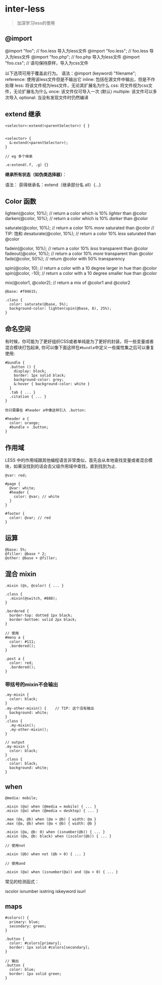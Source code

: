 # inter-less

> 加深学习less的使用

## @import

@import "foo";      // foo.less 导入为less文件
@import "foo.less"; // foo.less 导入为less文件
@import "foo.php";  // foo.php  导入为less文件
@import "foo.css";  // 语句保持原样，导入为css文件

以下选项可用于覆盖此行为。
语法：@import (keyword) "filename";
reference: 使用该less文件但是不输出它
inline: 包括在源文件中输出，但是不作处理
less: 将该文件视为less文件，无论其扩展名为什么
css: 将文件视为css文件，无论扩展名为什么
once: 该文件仅可导入一次 (默认)
multiple: 该文件可以多次导入
optional: 当没有发现文件时仍然编译

## extend 继承

```less
<selector>:extend(<parentSelector>) { }


<selector> {
  &:extend(<parentSelector>);
}

// eg 多个继承

.e:extend(.f, .g) {}
```

**继承所有状态（如伪类选择器）**：

语法： 获得继承名：extend（继承部分名 all）{…}

## Color 函数

lighten(@color, 10%);     // return a color which is 10% *lighter* than @color
darken(@color, 10%);      // return a color which is 10% *darker* than @color

saturate(@color, 10%);    // return a color 10% *more* saturated than @color // TIP: 饱和
desaturate(@color, 10%);  // return a color 10% *less* saturated than @color

fadein(@color, 10%);      // return a color 10% *less* transparent than @color
fadeout(@color, 10%);     // return a color 10% *more* transparent than @color
fade(@color, 50%);        // return @color with 50% transparency

spin(@color, 10);         // return a color with a 10 degree larger in hue than @color
spin(@color, -10);        // return a color with a 10 degree smaller hue than @color

mix(@color1, @color2);    // return a mix of @color1 and @color2

```less
@base: #f04615;

.class {
  color: saturate(@base, 5%);
  background-color: lighten(spin(@base, 8), 25%);
}
```

## 命名空间

有时候，你可能为了更好组织CSS或者单纯是为了更好的封装，将一些变量或者混合模块打包起来, 你可以像下面这样在`#bundle`中定义一些属性集之后可以重复使用:

```less
#bundle {
  .button () {
    display: block;
    border: 1px solid black;
    background-color: grey;
    &:hover { background-color: white }
  }
  .tab { ... }
  .citation { ... }
}

你只需要在 #header a中像这样引入 .button:

#header a {
  color: orange;
  #bundle > .button;
}
```

## 作用域

LESS 中的作用域跟其他编程语言非常类似，首先会从本地查找变量或者混合模块，如果没找到的话会去父级作用域中查找，直到找到为止.

```less
@var: red;

#page {
  @var: white;
  #header {
    color: @var; // white
  }
}

#footer {
  color: @var; // red
}
```

## 运算

```less
@base: 5%;
@filler: @base * 2;
@other: @base + @filler;
```

## 混合 mixin

```less
.mixin (@s, @color) { ... }

.class {
  .mixin(@switch, #888);
}
```

```less
.bordered {
  border-top: dotted 1px black;
  border-bottom: solid 2px black;
}

// 使用
#menu a {
  color: #111;
  .bordered();
}

.post a {
  color: red;
  .bordered();
}
```

### 带括号的mixin不会输出

```less
.my-mixin {
  color: black;
}
.my-other-mixin() {    // TIP: 这个没有输出
  background: white;
}
.class {
  .my-mixin();
  .my-other-mixin();
}

// output
.my-mixin {
  color: black;
}
.class {
  color: black;
  background: white;
}
```

## when

```less
@media: mobile;

.mixin (@a) when (@media = mobile) { ... }
.mixin (@a) when (@media = desktop) { ... }

.max (@a, @b) when (@a > @b) { width: @a }
.max (@a, @b) when (@a < @b) { width: @b }

.mixin (@a, @b: 0) when (isnumber(@b)) { ... }
.mixin (@a, @b: black) when (iscolor(@b)) { ... }

// 使用not

.mixin (@b) when not (@b > 0) { ... }

// 使用and

.mixin (@a) when (isnumber(@a)) and (@a > 0) { ... }
```

常见的检测函式：

iscolor
isnumber
isstring
iskeyword
isurl

## maps

```less
#colors() {
  primary: blue;
  secondary: green;
}

.button {
  color: #colors[primary];
  border: 1px solid #colors[secondary];
}

// 输出
.button {
  color: blue;
  border: 1px solid green;
}
```
